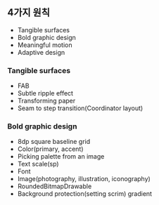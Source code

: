 ## 4가지 원칙
- Tangible surfaces
- Bold graphic design
- Meaningful motion
- Adaptive design

### Tangible surfaces
- FAB
- Subtle ripple effect
- Transforming paper
- Seam to step transition(Coordinator layout)

### Bold graphic design
- 8dp square baseline grid
- Color(primary, accent)
- Picking palette from an image
- Text scale(sp)
- Font
- Image(photography, illustration, iconography)
- RoundedBitmapDrawable
- Background protection(setting scrim) gradient
